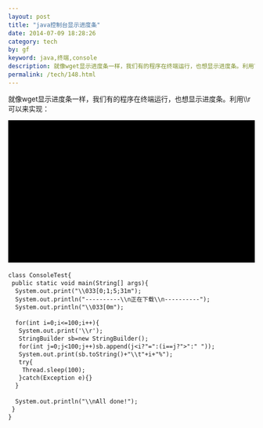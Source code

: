 ```yaml
---
layout: post
title: "java控制台显示进度条"
date: 2014-07-09 18:28:26
category: tech
by: gf
keyword: java,终端,console
description: 就像wget显示进度条一样，我们有的程序在终端运行，也想显示进度条。利用\\r可以来实现：classConsoleTest{publicstaticvoidmain(String()args){System.out.print(&quot;\\033(0
permalink: /tech/148.html
---
```

就像wget显示进度条一样，我们有的程序在终端运行，也想显示进度条。利用\\\\r可以来实现：

![终端显示][bfd350dc7b3f849124eb0386cc0c4086.gif]

    class ConsoleTest{
     public static void main(String[] args){
      System.out.print("\\033[0;1;5;31m");
      System.out.println("----------\\n正在下载\\n----------");
      System.out.println("\\033[0m");
    
      for(int i=0;i<=100;i++){
       System.out.print('\\r');
       StringBuilder sb=new StringBuilder();
       for(int j=0;j<100;j++)sb.append(j<i?"=":(i==j?">":" "));
       System.out.print(sb.toString()+"\\t"+i+"%");
       try{
        Thread.sleep(100);
       }catch(Exception e){}
      }
     
      System.out.println("\\nAll done!");
     }
    }


[bfd350dc7b3f849124eb0386cc0c4086.gif]: /gfzjus_blog/tech/2014-10-22/bfd350dc7b3f849124eb0386cc0c4086.gif
